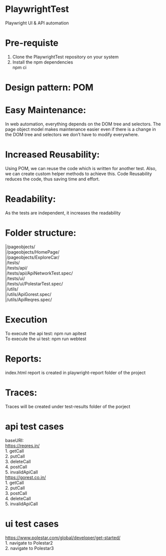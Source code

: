 # PlaywrightTest
Playwright UI &amp; API automation

# Pre-requiste
1. Clone the PlaywrightTest repository on your system
2. Install the npm dependencies <br />
   npm ci

# Design pattern: POM
# Easy Maintenance: 
  In web automation, everything depends on the DOM tree and selectors. The page object model makes maintenance easier even if there is a change in the DOM tree and selectors we don’t have to modify everywhere. 
# Increased Reusability: 
  Using POM, we can reuse the code which is written for another test. Also, we can create custom helper methods to achieve this. Code Reusability reduces the code, thus saving time and effort.
# Readability: 
  As the tests are independent, it increases the readability

# Folder structure:
|/pageobjects/ <br />
|/pageobjects/HomePage/ <br />
|/pageobjects/ExploreCar/ <br />
|/tests/ <br />
|/tests/api/ <br />
|/tests/api/ApiNetworkTest.spec/ <br />
|/tests/ui/ <br />
|/tests/ui/PolestarTest.spec/ <br />
|/utils/ <br />
|/utils/ApiGorest.spec/ <br />
|/utils/ApiReqres.spec/ <br />

# Execution
To execute the api test: npm run apitest <br />
To execute the ui test: npm run webtest <br />

# Reports:
index.html report is created in playwright-report folder of the project

# Traces:
Traces will be created under test-results folder of the porject

# api test cases 
baseURI:  <br />
	https://reqres.in/  <br />
		1. getCall <br />
		2. putCall <br />
		3. deleteCall <br />
		4. postCall <br />
		5. invalidApiCall <br />
	https://gorest.co.in/ <br />
		1. getCall <br />
		2. putCall <br />
		3. postCall <br />
		4. deleteCall <br />
		5. invalidApiCall <br />

# ui test cases
https://www.polestar.com/global/developer/get-started/  <br />
	1. navigate to Polestar2 <br />
	2. navigate to Polestar3 <br />
  
